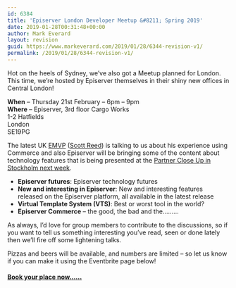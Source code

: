 ```yaml
---
id: 6384
title: 'Episerver London Developer Meetup &#8211; Spring 2019'
date: 2019-01-28T00:31:48+00:00
author: Mark Everard
layout: revision
guid: https://www.markeverard.com/2019/01/28/6344-revision-v1/
permalink: /2019/01/28/6344-revision-v1/
---
```

Hot on the heels of Sydney, we&#8217;ve also got a Meetup planned for London. This time, we&#8217;re hosted by Episerver themselves in their shiny new offices in Central London!

**When** &#8211; Thursday 21st February &#8211; 6pm &#8211; 9pm  
**Where** &#8211; Episerver, 3rd floor Cargo Works  
1-2 Hatfields  
London  
SE19PG 

The latest UK [EMVP](https://world.episerver.com/emvp/) ([Scott Reed](https://uk.linkedin.com/in/scottreed84)) is talking to us about his experience using Commerce and also Episerver will be bringing some of the content about technology features that is being presented at the [Partner Close Up in Stockholm next week](https://www.episerver.com/learn/events/event-listing/partner-close-up/epi-partner-close-up-2019-emea/).

  * **Episerver futures**: Episerver technology futures
  * **New and interesting in Episerver**: New and interesting features released on the Episerver platform, all available in the latest release
  * **Virtual Template System (VTS)**: Best or worst tool in the world?
  * **Episerver Commerce** &#8211; the good, the bad and the&#8230;&#8230;&#8230; 

As always, I&#8217;d love for group members to contribute to the discussions, so if you want to tell us something interesting you&#8217;ve read, seen or done lately then we&#8217;ll fire off some lightening talks.

Pizzas and beers will be available, and numbers are limited &#8211; so let us know if you can make it using the Eventbrite page below!

#### [Book your place now&#8230;&#8230;](https://www.eventbrite.com/e/london-developer-meet-up-h1-2019-tickets-55208638524)
